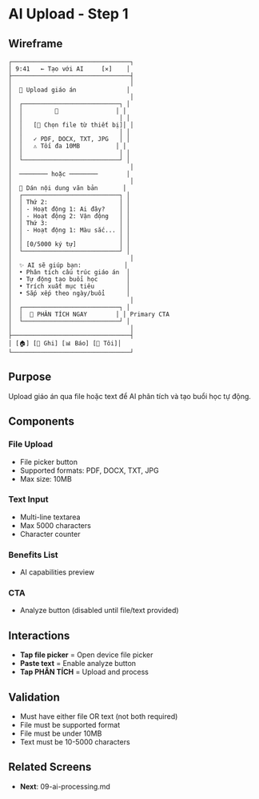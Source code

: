 # AI Upload - Step 1

## Wireframe

```
┌─────────────────────────────────┐
│ 9:41   ← Tạo với AI     [✕]    │
├─────────────────────────────────┤
│                                 │
│  📂 Upload giáo án              │
│                                 │
│  ┌───────────────────────────┐ │
│  │         📄                │ │
│  │                           │ │
│  │   [📱 Chọn file từ thiết bị]│ │
│  │                           │ │
│  │   ✓ PDF, DOCX, TXT, JPG   │ │
│  │   ⚠️ Tối đa 10MB          │ │
│  │                           │ │
│  └───────────────────────────┘ │
│                                 │
│  ──────── hoặc ────────        │
│                                 │
│  📝 Dán nội dung văn bản       │
│  ┌───────────────────────────┐ │
│  │ Thứ 2:                    │ │
│  │ - Hoạt động 1: Ai đây?    │ │
│  │ - Hoạt động 2: Vận động   │ │
│  │ Thứ 3:                    │ │
│  │ - Hoạt động 1: Màu sắc... │ │
│  │                           │ │
│  │ [0/5000 ký tự]            │ │
│  └───────────────────────────┘ │
│                                 │
│  ✨ AI sẽ giúp bạn:            │
│  • Phân tích cấu trúc giáo án  │
│  • Tự động tạo buổi học        │
│  • Trích xuất mục tiêu         │
│  • Sắp xếp theo ngày/buổi      │
│                                 │
│  ┌───────────────────────────┐ │
│  │  🚀 PHÂN TÍCH NGAY        │ │ Primary CTA
│  └───────────────────────────┘ │
│                                 │
├─────────────────────────────────┤
│ [🏠] [📝 Ghi] [📊 Báo] [👤 Tôi]│
└─────────────────────────────────┘
```

## Purpose

Upload giáo án qua file hoặc text để AI phân tích và tạo buổi học tự động.

## Components

### File Upload

- File picker button
- Supported formats: PDF, DOCX, TXT, JPG
- Max size: 10MB

### Text Input

- Multi-line textarea
- Max 5000 characters
- Character counter

### Benefits List

- AI capabilities preview

### CTA

- Analyze button (disabled until file/text provided)

## Interactions

- **Tap file picker** = Open device file picker
- **Paste text** = Enable analyze button
- **Tap PHÂN TÍCH** = Upload and process

## Validation

- Must have either file OR text (not both required)
- File must be supported format
- File must be under 10MB
- Text must be 10-5000 characters

## Related Screens

- **Next**: 09-ai-processing.md
